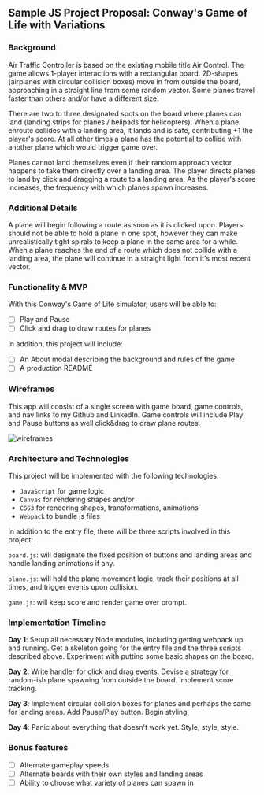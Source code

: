 ## Sample JS Project Proposal: Conway's Game of Life with Variations

### Background

Air Traffic Controller is based on the existing mobile title Air Control. The game allows 1-player interactions with a rectangular board. 2D-shapes (airplanes with circular collision boxes) move in from outside the board, approaching in a straight line from some random vector. Some planes travel faster than others and/or have a different size.

There are two to three designated spots on the board where planes can land (landing strips for planes / helipads for helicopters). When a plane enroute collides with a landing area, it lands and is safe, contributing +1 the player's score. At all other times a plane has the potential to collide with another plane which would trigger game over.

Planes cannot land themselves even if their random approach vector happens to take them directly over a landing area. The player directs planes to land by click and dragging a route to a landing area. As the player's score increases, the frequency with which planes spawn increases.

### Additional Details

A plane will begin following a route as soon as it is clicked upon. Players should not be able to hold a plane in one spot, however they can make unrealistically tight spirals to keep a plane in the same area for a while. When a plane reaches the end of a route which does not collide with a landing area, the plane will continue in a straight light from it's most recent vector.

### Functionality & MVP

With this Conway's Game of Life simulator, users will be able to:

- [ ] Play and Pause
- [ ] Click and drag to draw routes for planes

In addition, this project will include:

- [ ] An About modal describing the background and rules of the game
- [ ] A production README

### Wireframes

This app will consist of a single screen with game board, game controls, and nav links to my Github and LinkedIn. Game controls will include Play and Pause buttons as well click&drag to draw plane routes.

![wireframes](https://github.com/thejeremyjohn/Air-Traffic-Controller/blob/master/air_traffic_controller.png)

### Architecture and Technologies

This project will be implemented with the following technologies:

- `JavaScript` for game logic
- `Canvas` for rendering shapes and/or
- `CSS3` for rendering shapes, transformations, animations
- `Webpack` to bundle js files

In addition to the entry file, there will be three scripts involved in this project:

`board.js`: will designate the fixed position of buttons and landing areas and handle landing animations if any.

`plane.js`: will hold the plane movement logic, track their positions at all times, and trigger events upon collision.

`game.js`: will keep score and render game over prompt.

### Implementation Timeline

**Day 1**: Setup all necessary Node modules, including getting webpack up and running. Get a skeleton going for the entry file and the three scripts described above. Experiment with putting some basic shapes on the board.

**Day 2**: Write handler for click and drag events. Devise a strategy for random-ish plane spawning from outside the board. Implement score tracking.

**Day 3**: Implement circular collision boxes for planes and perhaps the same for landing areas. Add Pause/Play button. Begin styling

**Day 4**: Panic about everything that doesn't work yet. Style, style, style.

### Bonus features

- [ ] Alternate gameplay speeds
- [ ] Alternate boards with their own styles and landing areas
- [ ] Ability to choose what variety of planes can spawn in

